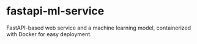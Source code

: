 # fastapi-ml-service
FastAPI-based web service and a machine learning model, containerized with Docker for easy deployment.
